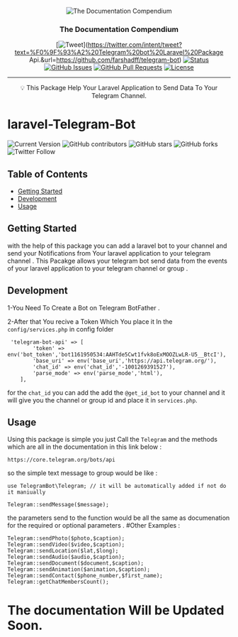 <p align="center">
 <img src="https://i.imgur.com/rSyq3MW.png" alt="The Documentation Compendium"></a>
</p>

<h3 align="center">The Documentation Compendium</h3>

<div align="center">

  [![Tweet](https://img.shields.io/twitter/url/https/shields.io.svg?style=social)](https://twitter.com/intent/tweet?text=%F0%9F%93%A2%20Telegram%20bot%20Laravel%20Package Api.&url=https://github.com/farshadff/telegram-bot)
  [![Status](https://img.shields.io/badge/status-active-success.svg)]()
  [![GitHub Issues](https://img.shields.io/github/issues/farshadff/telegram-bot)](https://github.com/farshadff/telegram-bot/issues)
  [![GitHub Pull Requests](https://img.shields.io/github/issues-pr/kylelobo/The-Documentation-Compendium.svg)](https://github.com/farshadff/telegram-bot/pulls)
  [![License](https://img.shields.io/badge/license-CC0-blue.svg)](http://creativecommons.org/publicdomain/zero/1.0/)

<!--   <a href="https://www.producthunt.com/posts/the-documentation-compendium?utm_source=badge-top-post-badge&utm_medium=badge&utm_souce=badge-the-documentation-compendium" target="_blank"><img src="https://api.producthunt.com/widgets/embed-image/v1/top-post-badge.svg?post_id=157965&theme=dark&period=daily" alt="The Documentation Compendium - Beautiful README templates that people want to read. | Product Hunt Embed" style="width: 250px; height: 54px;" width="250px" height="54px" /></a> -->

</div>

---

<p align = "center">💡 This Package Help Your Laravel Application to Send Data To Your Telegram Channel.</p>

# laravel-Telegram-Bot
![Current Version](https://img.shields.io/badge/version-v0.1-blue)
![GitHub contributors](https://img.shields.io/github/contributors/farshadff/README-Template)
![GitHub stars](https://img.shields.io/github/stars/farshadff/README-Template?style=social)
![GitHub forks](https://img.shields.io/github/forks/farshadff/README-Template?style=social)
![Twitter Follow](https://img.shields.io/twitter/follow/farshadff?style=social)


## Table of Contents
- [Getting Started](#getting-started)
- [Development](#development)
- [Usage](#usage)

## Getting Started
with the help of this package you can add a laravel bot to your channel and send your Notifications from Your laravel application to your telegram channel .
This Pacakge allows your telegram bot send data from the events of your laravel application to your telegram channel or group .
## Development

1-You Need To Create a Bot on Telegram BotFather .

2-After that You recive a Token Which You place it In the `config/services.php` in config folder
```
 'telegram-bot-api' => [
        'token' => env('bot_token','bot1161950534:AAHTde5Cwt1fvk8oExMOOZLwLR-U5__BtcI'),
        'base_uri' => env('base_uri','https://api.telegram.org/'),
        'chat_id' => env('chat_id','-1001269391527'),
        'parse_mode' => env('parse_mode','html'),
    ],
```
for the `chat_id` you can add the add the `@get_id_bot` to your channel and it will give you the channel or group id and place it in `services.php`.

## Usage

Using this package is simple you just Call the `Telegram` and the methods which are all in the documentation in this link below :
```
https://core.telegram.org/bots/api
```
so the simple text message to group would be like :
```
use TelegramBot\Telegram; // it will be automatically added if not do it maniually  

Telegram::sendMessage($message);
```
the parameters send to the function would be all the same as documenation for the required or optional parameters .
 #Other Examples :
 ```
Telegram::sendPhoto($photo,$caption);
Telegram::sendVideo($video,$caption);
Telegram::sendLocation($lat,$long);
Telegram::sendAudio($audio,$caption);
Telegram::sendDocument($document,$caption);
Telegram::sendAnimation($animation,$caption);
Telegram::sendContact($phone_number,$first_name);
Telegram::getChatMembersCount();
 ```

# The documentation Will be Updated Soon.

